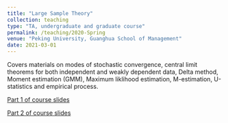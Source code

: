 ```yaml
---
title: "Large Sample Theory"
collection: teaching
type: "TA, undergraduate and graduate course"
permalink: /teaching/2020-Spring
venue: "Peking University, Guanghua School of Management"
date: 2021-03-01
---
```


Covers materials on modes of stochastic convergence, central limit theorems for both independent and weakly dependent data, Delta method, Moment estimation (GMM),  Maximum liklihood estimation, M-estimation, U-statistics and empirical process.


[Part 1 of course slides](/teaching/notes/LST_part1.pdf)


[Part 2 of course slides](/teaching/notes/LST_part2.pdf)